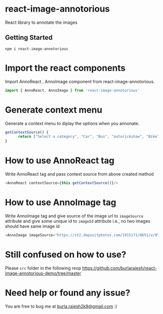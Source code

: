 # react-image-annotorious
React library to annotate the images

## Getting Started
```shell
npm i react-image-annotorious
```

# Import the react components
Import AnnoReact , AnnoImage component from react-image-annotorious.
    
```js
import { AnnoReact, AnnoImage } from 'react-image-annotorious'
```
# Generate context menu
Generate a context menu to diplay the options when you annonate.
    
```js
getContextSource() {
      return ["Select a category", "Car", "Bus", "autorickshaw", "Bike"];
}
```
# How to use AnnoReact tag
Write AnnoReact tag and pass context source from above created method
    
```js
<AnnoReact contextSource={this.getContextSource()}/>
```
# How to use AnnoImage tag
Write AnnoImage tag and give source of the image url to `imageSource` attribute and give some unique id to `imageId` attribute i.e., no two images should have same image id
```js
<AnnoImage imageSource="https://st2.depositphotos.com/1915171/8651/v/950/depositphotos_86518008-stock-illustration-transport-icons-car-bike-bus.jpg" imageid="0"></AnnoImage>
```
# Still confused on how to use?
Please `src` folder in the following reop https://github.com/burlarajesh/react-image-annotorious-demo/tree/master

# Need help or found any issue?
You are free to bug me at burla.rajesh2k8@gmail.com :)
   
    
